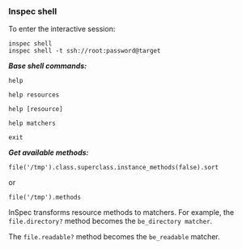 ### Inspec shell
To enter the interactive session:
```
inspec shell
inspec shell -t ssh://root:password@target
```
***Base shell commands:***
```
help
```
```
help resources
```
```
help [resource]
```
```
help matchers
```
```
exit
```

***Get available methods:***
```
file('/tmp').class.superclass.instance_methods(false).sort
```
or
```
file('/tmp').methods
```

InSpec transforms resource methods to matchers. For example, the `file.directory?` method becomes the `be_directory matcher`.

The `file.readable?` method becomes the `be_readable` matcher.
